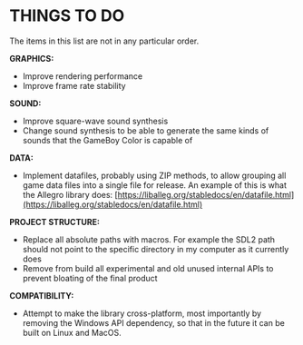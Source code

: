 # THINGS TO DO

The items in this list are not in any particular order.

**GRAPHICS:**

- Improve rendering performance
- Improve frame rate stability

**SOUND:**

- Improve square-wave sound synthesis
- Change sound synthesis to be able to generate the same kinds of sounds 
that the GameBoy Color is capable of

**DATA:**

- Implement datafiles, probably using ZIP methods, to allow grouping all game 
data files into a single file for release. An example of this is what the 
Allegro library does: [https://liballeg.org/stabledocs/en/datafile.html](https://liballeg.org/stabledocs/en/datafile.html)

**PROJECT STRUCTURE:**

- Replace all absolute paths with macros. For example the SDL2 path should not point to the specific directory in my computer as it currently does
- Remove from build all experimental and old unused internal APIs to prevent bloating of the final product

**COMPATIBILITY:**

- Attempt to make the library cross-platform, most importantly by removing the Windows API dependency, so that in the future it can be built on Linux and MacOS.
